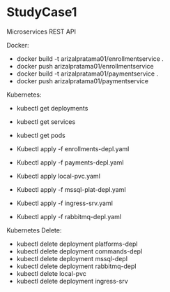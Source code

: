# StudyCase1
Microservices REST API

Docker:
- docker build -t arizalpratama01/enrollmentservice .
- docker push arizalpratama01/enrollmentservice
- docker build -t arizalpratama01/paymentservice .
- docker push arizalpratama01/paymentservice

Kubernetes:
- kubectl get deployments
- kubectl get services
- kubectl get pods

- Kubectl apply -f enrollments-depl.yaml
- Kubectl apply -f payments-depl.yaml
- Kubectl apply local-pvc.yaml
- Kubectl apply -f mssql-plat-depl.yaml
- Kubectl apply -f ingress-srv.yaml
- Kubectl apply -f rabbitmq-depl.yaml

Kubernetes Delete:
- kubectl delete deployment platforms-depl
- kubectl delete deployment commands-depl
- kubectl delete deployment mssql-depl
- kubectl delete deployment rabbitmq-depl
- kubectl delete local-pvc
- kubectl delete deployment ingress-srv
